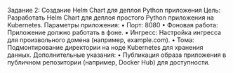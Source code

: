 Задание 2: Создание Helm Chart для деплоя Python приложения
Цель: Разработать Helm Chart для деплоя простого Python приложения на Kubernetes.
Параметры приложения:
    • Порт: 8080
    • Фоновая работа: Приложение должно работать в фоне.
    • Ингресс: Настройка ингресса для произвольного домена (например, example.com).
    • Тома: Подмонтирование директории на ноде Kubernetes для хранения данных.
Дополнительные указания:
    • Публикация образа приложения в публичном репозитории (например, Docker Hub) для доступности.
